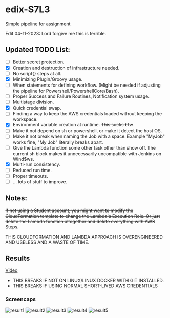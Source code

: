 # edix-S7L3
Simple pipeline for assignment

Edit 04-11-2023: Lord forgive me this is terrible.
## Updated TODO List:
- [ ] Better secret protection.
- [x] Creation and destruction of infrastructure needed.
- [ ] No script{} steps at all.
- [x] Minimizing Plugin/Groovy usage.
- [ ] When statements for defining workflow. (Might be needed if adjusting the pipeline for Powershell/PowershellCore/Bash).
- [ ] Proper Success and Failure Routines, Notification system usage.
- [ ] Multistage division.
- [x] Quick credential swap.
- [ ] Finding a way to keep the AWS credentials loaded without keeping the workspace.
- [x] Environment variable creation at runtime. ~~This sucks btw~~
- [ ] Make it not depend on sh or powershell, or make it detect the host OS.
- [ ] Make it not break when naming the Job with a space. Example "MyJob" works fine, "My Job" literally breaks apart.
- [ ] Give the Lambda function some other task other than show off. The current sh block makes it unnecessarily uncompatible with Jenkins on Wind$ws.
- [x] Multi-run consistency.
- [ ] Reduced run time.
- [ ] Proper timeouts.
- [ ] ... lots of stuff to improve.

## Notes:
~~If not using a Student account, you might want to modify the CloudFormation template to change the Lambda's Execution Role.
Or just delete the Lambda function altogether and delete everything with AWS Steps.~~

THIS CLOUDFORMATION AND LAMBDA APPROACH IS OVERENGINEERED AND USELESS AND A WASTE OF TIME.

## Results
[Video](https://raw.githubusercontent.com/txrm/edix-S7L3/main/Video.mp4)
- THIS BREAKS IF NOT ON LINUX/LINUX DOCKER WITH GIT INSTALLED.
- THIS BREAKS IF USING NORMAL SHORT-LIVED AWS CREDENTIALS

### Screencaps
![result1](https://github.com/txrm/edix-S7L3/blob/main/screencaps/1.png?raw=true)
![result2](https://github.com/txrm/edix-S7L3/blob/main/screencaps/2.png?raw=true)
![result3](https://github.com/txrm/edix-S7L3/blob/main/screencaps/3.png?raw=true)
![result4](https://github.com/txrm/edix-S7L3/blob/main/screencaps/4.png?raw=true)
![result5](https://github.com/txrm/edix-S7L3/blob/main/screencaps/5.png?raw=true)
